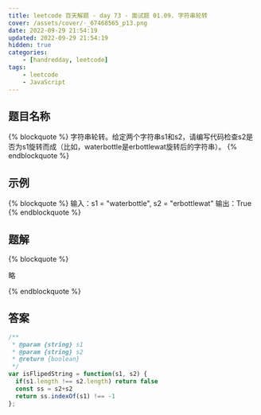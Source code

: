 ```yaml
---
title: leetcode 百天解题 - day 73 - 面试题 01.09. 字符串轮转
cover: /assets/cover/·_67468565_p13.png
date: 2022-09-29 21:54:19
updated: 2022-09-29 21:54:19
hidden: true
categories:
    - [handredday, leetcode]
tags:
    - leetcode
    - JavaScript
---
```


## 题目名称

{% blockquote %}
字符串轮转。给定两个字符串s1和s2，请编写代码检查s2是否为s1旋转而成（比如，waterbottle是erbottlewat旋转后的字符串）。
{% endblockquote %}

## 示例

{% blockquote %}
 输入：s1 = "waterbottle", s2 = "erbottlewat"
 输出：True
{% endblockquote %}


## 题解

{% blockquote %}

略

{% endblockquote %}

## 答案

~~~js
/**
 * @param {string} s1
 * @param {string} s2
 * @return {boolean}
 */
var isFlipedString = function(s1, s2) {
  if(s1.length !== s2.length) return false
  const ss = s2+s2
  return ss.indexOf(s1) !== -1
};
~~~